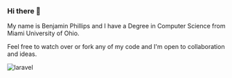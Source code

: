 ### Hi there 👋

My name is Benjamin Phillips and I have a Degree in Computer Science from Miami University of Ohio. 

Feel free to watch over or fork any of my code and I'm open to collaboration and ideas. 


![laravel](https://github.com/skip2435/skip2435/assets/51299590/160e6e9a-1142-4de2-b156-7ba7fd8a31a8)
